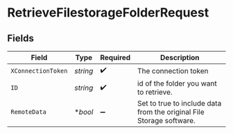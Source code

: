 # RetrieveFilestorageFolderRequest


## Fields

| Field                                                                | Type                                                                 | Required                                                             | Description                                                          |
| -------------------------------------------------------------------- | -------------------------------------------------------------------- | -------------------------------------------------------------------- | -------------------------------------------------------------------- |
| `XConnectionToken`                                                   | *string*                                                             | :heavy_check_mark:                                                   | The connection token                                                 |
| `ID`                                                                 | *string*                                                             | :heavy_check_mark:                                                   | id of the folder you want to retrieve.                               |
| `RemoteData`                                                         | **bool*                                                              | :heavy_minus_sign:                                                   | Set to true to include data from the original File Storage software. |